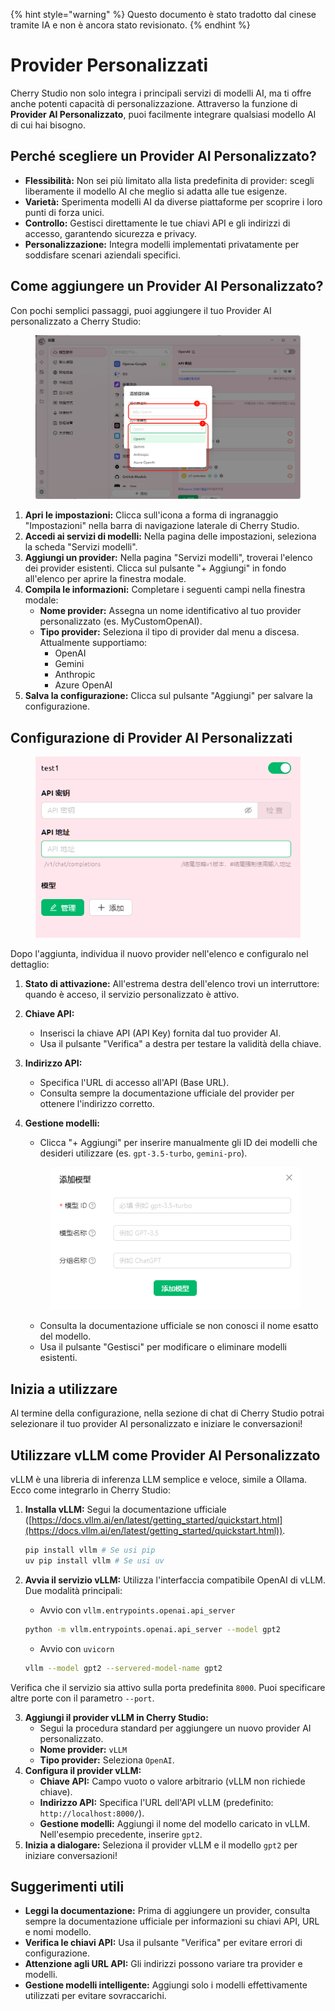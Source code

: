 
{% hint style="warning" %}
Questo documento è stato tradotto dal cinese tramite IA e non è ancora stato revisionato.
{% endhint %}

# Provider Personalizzati

Cherry Studio non solo integra i principali servizi di modelli AI, ma ti offre anche potenti capacità di personalizzazione. Attraverso la funzione di **Provider AI Personalizzato**, puoi facilmente integrare qualsiasi modello AI di cui hai bisogno.

## Perché scegliere un Provider AI Personalizzato?

* **Flessibilità:** Non sei più limitato alla lista predefinita di provider: scegli liberamente il modello AI che meglio si adatta alle tue esigenze.
* **Varietà:** Sperimenta modelli AI da diverse piattaforme per scoprire i loro punti di forza unici.
* **Controllo:** Gestisci direttamente le tue chiavi API e gli indirizzi di accesso, garantendo sicurezza e privacy.
* **Personalizzazione:** Integra modelli implementati privatamente per soddisfare scenari aziendali specifici.

## Come aggiungere un Provider AI Personalizzato?

Con pochi semplici passaggi, puoi aggiungere il tuo Provider AI personalizzato a Cherry Studio:

<figure><img src="../../.gitbook/assets/image (2) (5).png" alt=""><figcaption></figcaption></figure>

1. **Apri le impostazioni:** Clicca sull'icona a forma di ingranaggio "Impostazioni" nella barra di navigazione laterale di Cherry Studio.
2. **Accedi ai servizi di modelli:** Nella pagina delle impostazioni, seleziona la scheda "Servizi modelli".
3. **Aggiungi un provider:** Nella pagina "Servizi modelli", troverai l'elenco dei provider esistenti. Clicca sul pulsante "+ Aggiungi" in fondo all'elenco per aprire la finestra modale.
4. **Compila le informazioni:** Completare i seguenti campi nella finestra modale:
   * **Nome provider:** Assegna un nome identificativo al tuo provider personalizzato (es. MyCustomOpenAI).
   * **Tipo provider:** Seleziona il tipo di provider dal menu a discesa. Attualmente supportiamo:
     * OpenAI
     * Gemini
     * Anthropic
     * Azure OpenAI
5. **Salva la configurazione:** Clicca sul pulsante "Aggiungi" per salvare la configurazione.

## Configurazione di Provider AI Personalizzati

<figure><img src="../../.gitbook/assets/image (3) (5) (1).png" alt=""><figcaption></figcaption></figure>

Dopo l'aggiunta, individua il nuovo provider nell'elenco e configuralo nel dettaglio:

1. **Stato di attivazione:** All'estrema destra dell'elenco trovi un interruttore: quando è acceso, il servizio personalizzato è attivo.
2. **Chiave API:**
   * Inserisci la chiave API (API Key) fornita dal tuo provider AI.
   * Usa il pulsante "Verifica" a destra per testare la validità della chiave.
3. **Indirizzo API:**
   * Specifica l'URL di accesso all'API (Base URL).
   * Consulta sempre la documentazione ufficiale del provider per ottenere l'indirizzo corretto.
4. **Gestione modelli:**
   * Clicca "+ Aggiungi" per inserire manualmente gli ID dei modelli che desideri utilizzare (es. `gpt-3.5-turbo`, `gemini-pro`).

   <figure><img src="../../.gitbook/assets/image (4) (5).png" alt=""><figcaption></figcaption></figure>

   * Consulta la documentazione ufficiale se non conosci il nome esatto del modello.
   * Usa il pulsante "Gestisci" per modificare o eliminare modelli esistenti.

## Inizia a utilizzare

Al termine della configurazione, nella sezione di chat di Cherry Studio potrai selezionare il tuo provider AI personalizzato e iniziare le conversazioni!

## Utilizzare vLLM come Provider AI Personalizzato

vLLM è una libreria di inferenza LLM semplice e veloce, simile a Ollama. Ecco come integrarlo in Cherry Studio:

1. **Installa vLLM:** Segui la documentazione ufficiale ([https://docs.vllm.ai/en/latest/getting_started/quickstart.html](https://docs.vllm.ai/en/latest/getting_started/quickstart.html)).

    ```sh
    pip install vllm # Se usi pip
    uv pip install vllm # Se usi uv
    ```
2. **Avvia il servizio vLLM:** Utilizza l'interfaccia compatibile OpenAI di vLLM. Due modalità principali:

    * Avvio con `vllm.entrypoints.openai.api_server`

    ```sh
    python -m vllm.entrypoints.openai.api_server --model gpt2
    ```

    * Avvio con `uvicorn`

    ```sh
    vllm --model gpt2 --servered-model-name gpt2
    ```

Verifica che il servizio sia attivo sulla porta predefinita `8000`. Puoi specificare altre porte con il parametro `--port`.

3. **Aggiungi il provider vLLM in Cherry Studio:**
   * Segui la procedura standard per aggiungere un nuovo provider AI personalizzato.
   * **Nome provider:** `vLLM`
   * **Tipo provider:** Seleziona `OpenAI`.
4. **Configura il provider vLLM:**
   * **Chiave API:** Campo vuoto o valore arbitrario (vLLM non richiede chiave).
   * **Indirizzo API:** Specifica l'URL dell'API vLLM (predefinito: `http://localhost:8000/`).
   * **Gestione modelli:** Aggiungi il nome del modello caricato in vLLM. Nell'esempio precedente, inserire `gpt2`.
5. **Inizia a dialogare:** Seleziona il provider vLLM e il modello `gpt2` per iniziare conversazioni!

## Suggerimenti utili

* **Leggi la documentazione:** Prima di aggiungere un provider, consulta sempre la documentazione ufficiale per informazioni su chiavi API, URL e nomi modello.
* **Verifica le chiavi API:** Usa il pulsante "Verifica" per evitare errori di configurazione.
* **Attenzione agli URL API:** Gli indirizzi possono variare tra provider e modelli.
* **Gestione modelli intelligente:** Aggiungi solo i modelli effettivamente utilizzati per evitare sovraccarichi.